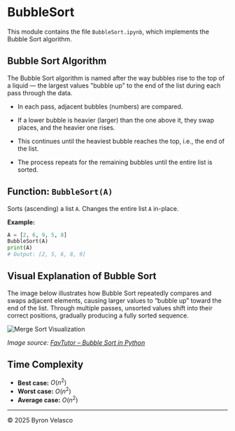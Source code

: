 # BubbleSort

This module contains the file `BubbleSort.ipynb`, which implements the Bubble Sort algorithm.

## Bubble Sort Algorithm

The Bubble Sort algorithm is named after the way bubbles rise to the top of a liquid — the largest values "bubble up" to the end of the list during each pass through the data.

- In each pass, adjacent bubbles (numbers) are compared.

- If a lower bubble is heavier (larger) than the one above it, they swap places, and the heavier one rises.

- This continues until the heaviest bubble reaches the top, i.e., the end of the list.

- The process repeats for the remaining bubbles until the entire list is sorted.

## Function: `BubbleSort(A)`

Sorts (ascending) a list `A`. Changes the entire list `A` in-place.

**Example:**
```python
A = [2, 6, 9, 5, 8]
BubbleSort(A)
print(A)
# Output: [2, 5, 6, 8, 9]
```

## Visual Explanation of Bubble Sort

The image below illustrates how Bubble Sort repeatedly compares and swaps adjacent elements, causing larger values to “bubble up” toward the end of the list.
Through multiple passes, unsorted values shift into their correct positions, gradually producing a fully sorted sequence.

![Merge Sort Visualization](../img/references/BubbleSort.png)

*Image source: [FavTutor – Bubble Sort in Python](https://favtutor.com/blogs/bubble-sort-python)* 

## Time Complexity

- **Best case:** $O(n^2)$
- **Worst case:** $O(n^2)$
- **Average case:** $O(n^2)$

---

© 2025 Byron Velasco